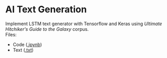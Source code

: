 # AI Text Generation
Implement LSTM text generator with Tensorflow and Keras using *Ultimate Hitchiker's Guide to the Galaxy* corpus.  
Files:  
* Code ([.ipynb](https://github.com/ScottBreitbach/ScottBreitbach.github.io/blob/main/Portfolio-Projects/Text-Generation/Text-Generation.ipynb))
* Text ([.txt](https://scottbreitbach.github.io/Portfolio-Projects/Text-Generation/data/h2g2.txt))